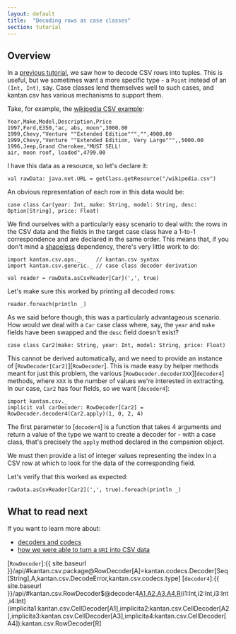 ```yaml
---
layout: default
title:  "Decoding rows as case classes"
section: tutorial
---
```


## Overview
In a [previous tutorial](02-rows_as_tuples), we saw how to decode CSV rows into tuples. This is useful, but we sometimes
want a more specific type - a `Point` instead of an `(Int, Int)`, say. Case classes lend themselves well to such cases,
and kantan.csv has various mechanisms to support them.
 
Take, for example, the [wikipedia CSV example](https://en.wikipedia.org/wiki/Comma-separated_values#Example):

```
Year,Make,Model,Description,Price
1997,Ford,E350,"ac, abs, moon",3000.00
1999,Chevy,"Venture ""Extended Edition""","",4900.00
1999,Chevy,"Venture ""Extended Edition, Very Large""",,5000.00
1996,Jeep,Grand Cherokee,"MUST SELL!
air, moon roof, loaded",4799.00
```

I have this data as a resource, so let's declare it:
 
```tut:silent
val rawData: java.net.URL = getClass.getResource("/wikipedia.csv")
```

An obvious representation of each row in this data would be:

```tut:silent
case class Car(year: Int, make: String, model: String, desc: Option[String], price: Float)
```

We find ourselves with a particularly easy scenario to deal with: the rows in the CSV data and the fields in the target
case class have a 1-to-1 correspondence and are declared in the same order. This means that, if you don't mind a
[shapeless](16-shapeless.html) dependency, there's very little work to do:

```tut:silent
import kantan.csv.ops._     // kantan.csv syntax
import kantan.csv.generic._ // case class decoder derivation

val reader = rawData.asCsvReader[Car](',', true)
```

Let's make sure this worked by printing all decoded rows:

```tut
reader.foreach(println _)
```

As we said before though, this was a particularly advantageous scenario. How would we deal with a `Car` case class
where, say, the `year` and `make` fields have been swapped and the `desc` field doesn't exist?

```tut:silent
case class Car2(make: String, year: Int, model: String, price: Float)
```

This cannot be derived automatically, and we need to provide an instance of [`RowDecoder[Car2]`][`RowDecoder`]. This is
made easy by helper methods meant for just this problem, the various
[`RowDecoder.decoderXXX`][`decoder4`] methods, where `XXX` is the
number of values we're interested in extracting. In our case, `Car2` has four fields, so we want [`decoder4`]:

```tut:silent
import kantan.csv._
implicit val carDecoder: RowDecoder[Car2] = RowDecoder.decoder4(Car2.apply)(1, 0, 2, 4)
```

The first parameter to [`decoder4`] is a function that takes 4 arguments and return a value of the type we want to
create a decoder for - with a case class, that's precisely the `apply` method declared in the companion object.

We must then provide a list of integer values representing the index in a CSV row at which to look for the data of
the corresponding field.

Let's verify that this worked as expected:

```tut
rawData.asCsvReader[Car2](',', true).foreach(println _)
```


## What to read next

If you want to learn more about:

* [decoders and codecs](14-codecs.html)
* [how we were able to turn a `URI` into CSV data](07-csv_sources.html)
 

[`RowDecoder`]:{{ site.baseurl }}/api/#kantan.csv.package@RowDecoder[A]=kantan.codecs.Decoder[Seq[String],A,kantan.csv.DecodeError,kantan.csv.codecs.type]
[`decoder4`]:{{ site.baseurl }}/api/#kantan.csv.RowDecoder$@decoder4[A1,A2,A3,A4,R](f:(A1,A2,A3,A4)=>R)(i1:Int,i2:Int,i3:Int,i4:Int)(implicita1:kantan.csv.CellDecoder[A1],implicita2:kantan.csv.CellDecoder[A2],implicita3:kantan.csv.CellDecoder[A3],implicita4:kantan.csv.CellDecoder[A4]):kantan.csv.RowDecoder[R]